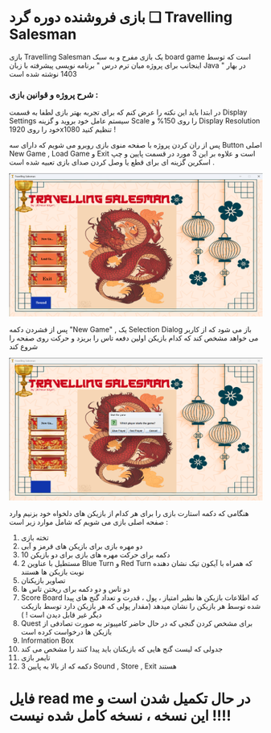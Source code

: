 
# بازی فروشنده دوره گرد ❏ Travelling Salesman 

بازی Travelling Salesman یک بازی مفرح و به سبک board game است که توسط اینجانب برای پروژه میان ترم درس " برنامه نویسی پیشرفته با زبان Java " در بهار 1403 نوشته شده است  

### شرح پروژه و قوانین بازی : 

در ابتدا باید این نکته را عرض کنم که برای تجربه بهتر بازی لطفا به قسمت Display Settings سیستم عامل خود بروید و گزینه Scale را روی 150% و Display Resolution خود را روی 1920x1080 تنظیم کنید !

پس از ران کردن پروژه با صفحه منوی بازی روبرو می شویم که دارای سه Button اصلی New Game , Load Game و Exit است و علاوه بر این 3 مورد در قسمت پایین و چپ اسکرین گزینه ای برای قطع یا وصل کردن صدای بازی تعبیه شده است .   

![منوی بازی](./images_for_README/000001.png)

پس از فشردن دکمه "New Game" , یک Selection Dialog باز می شود که از کاربر می خواهد مشخص کند که کدام بازیکن اولین دفعه تاس را بریزد و حرکت روی صفحه را شروع کند 

![](./images_for_README/000002.png)

هنگامی که دکمه استارت بازی را برای هر کدام از بازیکن های دلخواه خود بزنیم وارد صفحه اصلی بازی می شویم که شامل موارد زیر است : <br>
1. تخته بازی
2. دو مهره بازی برای بازیکن های قرمز و آبی
3. 10 دکمه برای حرکت مهره های بازی برای دو بازیکن 
4. 2 مستطیل با عناوین Blue Turn و Red Turn که همراه با آیکون تیک نشان دهنده نوبت بازیکن ها هستند 
5. تصاویر بازیکنان 
6. دو تاس و دو دکمه برای ریختن تاس ها 
7. Score Board که اطلاعات بازیکن ها نظیر امتیاز ، پول ، قدرت و تعداد گنج های پیدا شده توسط هر بازیکن را نشان میدهد (مقدار پولی که هر بازیکن دارد توسط بازیکت دیگر غیر قابل دیدن است ! )
8. Quest برای مشخص کردن گنجی که در حال حاضر کامپیوتر به صورت تصادفی از بازیکن ها درخواست کرده است 
9. Information Box 
10. جدولی که لیست گنج هایی که بازیکنان باید پیدا کنند را مشخص می کند
11. تایمر بازی
12. 3 دکمه که از بالا به پایین Sound , Store , Exit هستند   

# فایل read me در حال تکمیل شدن است و این نسخه ، نسخه کامل شده نیست !!!! 
